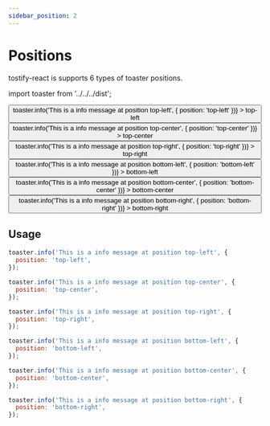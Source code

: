 ```yaml
---
sidebar_position: 2
---
```


# Positions

tostify-react is supports 6 types of toaster positions.

import toaster from '../../../dist';

<div className="button-group">
<button
className="button button--secondary"
onClick={() => toaster.info('This is a info message at position top-left', { position: 'top-left' })} >
top-left
</button>
<button
className="button button--secondary"
onClick={() => toaster.info('This is a info message at position top-center', { position: 'top-center' })} >
top-center
</button>
<button
className="button button--secondary"
onClick={() => toaster.info('This is a info message at position top-right', { position: 'top-right' })} >
top-right
</button>
<button
className="button button--secondary"
onClick={() => toaster.info('This is a info message at position bottom-left', { position: 'bottom-left' })} >
bottom-left
</button>
<button
className="button button--secondary"
onClick={() => toaster.info('This is a info message at position bottom-center', { position: 'bottom-center' })} >
bottom-center
</button>
<button
className="button button--secondary"
onClick={() => toaster.info('This is a info message at position bottom-right', { position: 'bottom-right' })} >
bottom-right
</button>
</div>

## Usage

```jsx
toaster.info('This is a info message at position top-left', {
  position: 'top-left',
});

toaster.info('This is a info message at position top-center', {
  position: 'top-center',
});

toaster.info('This is a info message at position top-right', {
  position: 'top-right',
});

toaster.info('This is a info message at position bottom-left', {
  position: 'bottom-left',
});

toaster.info('This is a info message at position bottom-center', {
  position: 'bottom-center',
});

toaster.info('This is a info message at position bottom-right', {
  position: 'bottom-right',
});
```
